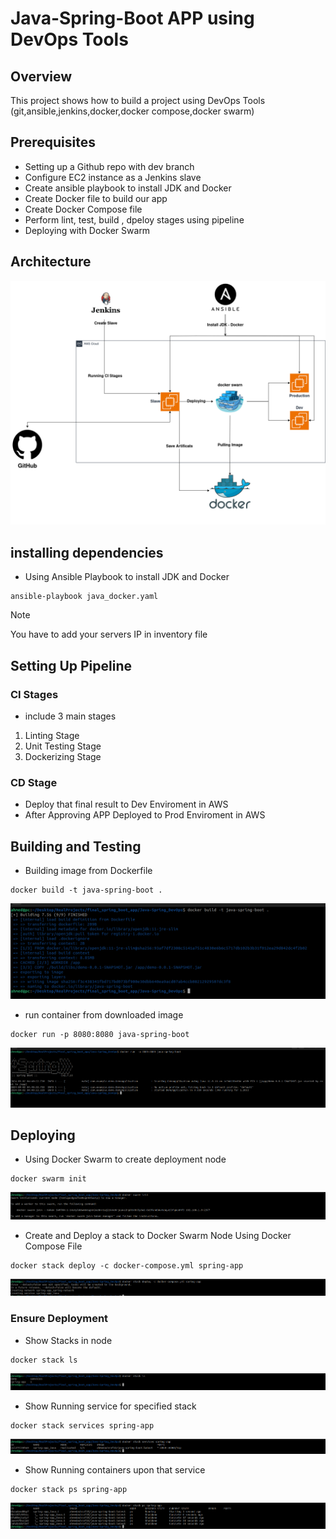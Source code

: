 # Java-Spring-Boot APP using DevOps Tools 

## Overview

This project shows how to build a project using DevOps Tools (git,ansible,jenkins,docker,docker compose,docker swarm)

## Prerequisites

- Setting up a Github repo with dev branch
- Configure EC2 instance as a Jenkins slave  
- Create ansible playbook to install JDK and Docker
- Create Docker file to build our app 
- Create Docker Compose file
- Perform lint, test, build , dpeloy stages using pipeline
- Deploying with Docker Swarm

## Architecture

![Screenshot](imgs/Arch.png)

## installing dependencies

- Using Ansible Playbook to install JDK and Docker

```
ansible-playbook java_docker.yaml
```

> [!NOTE]
> You have to add your servers IP in inventory file


## Setting Up Pipeline

### CI Stages

- include 3 main stages

1. Linting Stage
2. Unit Testing Stage
3. Dockerizing Stage

### CD Stage

- Deploy that final result to Dev Enviroment in AWS
- After Approving APP Deployed to Prod Enviroment in AWS

## Building and Testing

- Building image from Dockerfile

```
docker build -t java-spring-boot .
```

![Screenshot](imgs/Building.png)

- run container from downloaded image

```
docker run -p 8080:8080 java-spring-boot
```

![Screenshot](imgs/Result.png)


## Deploying 

- Using Docker Swarm to create deployment node 

```
docker swarm init
```
![Screenshot](imgs/Swarm_init.png)


- Create and Deploy a stack to Docker Swarm Node Using Docker Compose File 

```
docker stack deploy -c docker-compose.yml spring-app
```
![Screenshot](imgs/Stack_result.png)

### Ensure Deployment

- Show Stacks in node

```
docker stack ls
```
![Screenshot](imgs/show%20stacks.png)

- Show Running service for specified stack

```
docker stack services spring-app
```
![Screenshot](imgs/stack_service.png)

- Show Running containers upon that service

```
docker stack ps spring-app
```
![Screenshot](imgs/stack_ps.png)
